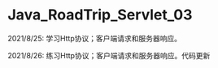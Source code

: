 # Java_RoadTrip_Servlet_03

2021/8/25:  学习Http协议；客户端请求和服务器响应。

2021/8/26:  练习Http协议；客户端请求和服务器响应。代码更新















